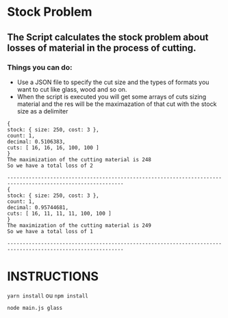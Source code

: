 # Stock Problem

## The Script calculates the stock problem about losses of material in the process of cutting.

### Things you can do:

- Use a JSON file to specify the cut size and the types of formats you want to cut like glass, wood and so on.
- When the script is executed you will get some arrays of cuts sizing material and the res will be the maximazation of that cut with the stock size as a delimiter 

<p>

    {
    stock: { size: 250, cost: 3 },
    count: 1,
    decimal: 0.5106383,
    cuts: [ 16, 16, 16, 100, 100 ]
    }
    The maximization of the cutting material is 248
    So we have a total loss of 2

    ------------------------------------------------------------------------------------------------------------
    {
    stock: { size: 250, cost: 3 },
    count: 1,
    decimal: 0.95744681,
    cuts: [ 16, 11, 11, 11, 100, 100 ]
    }
    The maximization of the cutting material is 249
    So we have a total loss of 1

    ------------------------------------------------------------------------------------------------------------
</p>



# INSTRUCTIONS
<code>yarn install</code> ou <code>npm install</code>

<code>node main.js glass<code>